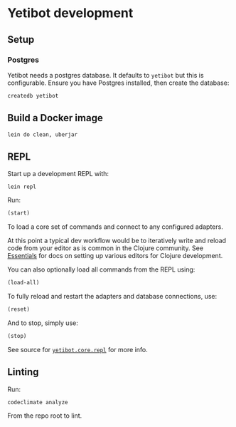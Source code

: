 # Yetibot development

## Setup

### Postgres

Yetibot needs a postgres database. It defaults to `yetibot` but this is
configurable. Ensure you have Postgres installed, then create the database:

```bash
createdb yetibot
```

## Build a Docker image

```bash
lein do clean, uberjar
```

## REPL

Start up a development REPL with:

```
lein repl
```

Run:

```clojure
(start)
```

To load a core set of commands and connect to any configured adapters.

At this point a typical dev workflow would be to iteratively write and reload
code from your editor as is common in the Clojure community. See
[Essentials](http://clojure-doc.org/articles/content.html#essentials) for docs
on setting up various editors for Clojure development.

You can also optionally load all commands from the REPL using:

```clojure
(load-all)
```

To fully reload and restart the adapters and database connections, use:

```clojure
(reset)
```

And to stop, simply use:

```clojure
(stop)
```

See source for
[`yetibot.core.repl`](https://github.com/yetibot/yetibot.core/blob/master/src/yetibot/core/repl.clj)
for more info.

## Linting

Run:

```bash
codeclimate analyze
```

From the repo root to lint.
